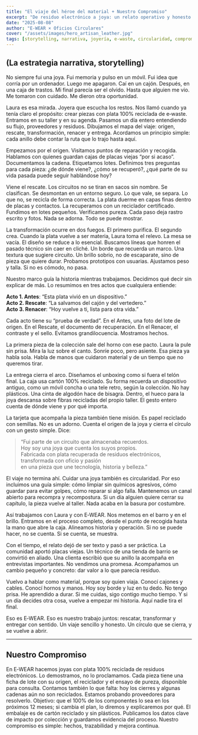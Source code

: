 ```yaml
---
title: "El viaje del héroe del material + Nuestro Compromiso"
excerpt: "De residuo electrónico a joya: un relato operativo y honesto para E‑WEAR que une trazabilidad, circularidad y narrativa de producto."
date: "2025-08-08"
author: "E‑WEAR × Oficios Circulares"
cover: "/assets/images/hero_artisan_leather.jpg"
tags: [storytelling, narrativa, joyería, e-waste, circularidad, compromiso]
---
```


## (La estrategia narrativa, storytelling)

No siempre fui una joya. Fui memoria y pulso en un móvil. Fui idea que corría por un ordenador. Luego me apagaron. Caí en un cajón. Después, en una caja de trastos. Mi final parecía ser el olvido. Hasta que alguien me vio. Me tomaron con cuidado. Me dieron otra oportunidad.  

Laura es esa mirada. Joyera que escucha los restos. Nos llamó cuando ya tenía claro el propósito: crear piezas con plata 100% reciclada de e‑waste. Entramos en su taller y en su agenda. Pasamos un día entero entendiendo su flujo, proveedores y residuos. Dibujamos el mapa del viaje: origen, rescate, transformación, renacer y entrega. Acordamos un principio simple: cada anillo debe contar la ruta que lo trajo hasta aquí.

Empezamos por el origen. Visitamos puntos de reparación y recogida. Hablamos con quienes guardan cajas de placas viejas “por si acaso”. Documentamos la cadena. Etiquetamos lotes. Definimos tres preguntas para cada pieza: ¿de dónde viene?, ¿cómo se recuperó?, ¿qué parte de su vida pasada puede seguir hablándose hoy?

Viene el rescate. Los circuitos no se tiran en sacos sin nombre. Se clasifican. Se desmontan en un entorno seguro. Lo que vale, se separa. Lo que no, se recicla de forma correcta. La plata duerme en capas finas dentro de placas y contactos. La recuperamos con un reciclador certificado. Fundimos en lotes pequeños. Verificamos pureza. Cada paso deja rastro escrito y fotos. Nada se adorna. Todo se puede mostrar.

La transformación ocurre en dos fuegos. El primero purifica. El segundo crea. Cuando la plata vuelve a ser materia, Laura toma el relevo. La mesa se vacía. El diseño se reduce a lo esencial. Buscamos líneas que honren el pasado técnico sin caer en cliché. Un borde que recuerda un marco. Una textura que sugiere circuito. Un brillo sobrio, no de escaparate, sino de pieza que quiere durar. Probamos prototipos con usuarias. Ajustamos peso y talla. Si no es cómodo, no pasa.

Nuestro marco guía la historia mientras trabajamos. Decidimos qué decir sin explicar de más. Lo resumimos en tres actos que cualquiera entiende:

**Acto 1. Antes**: “Esta plata vivió en un dispositivo.”  
**Acto 2. Rescate**: “La salvamos del cajón y del vertedero.”  
**Acto 3. Renacer**: “Hoy vuelve a ti, lista para otra vida.”

Cada acto tiene su “prueba de verdad”. En el Antes, una foto del lote de origen. En el Rescate, el documento de recuperación. En el Renacer, el contraste y el sello. Evitamos grandilocuencia. Mostramos hechos.

La primera pieza de la colección sale del horno con ese pacto. Laura la pule sin prisa. Mira la luz sobre el canto. Sonríe poco, pero asiente. Esa pieza ya habla sola. Habla de manos que cuidaron material y de un tiempo que no queremos tirar.

La entrega cierra el arco. Diseñamos el unboxing como si fuera el telón final. La caja usa cartón 100% reciclado. Su forma recuerda un dispositivo antiguo, como un móvil concha o una tele retro, según la colección. No hay plásticos. Una cinta de algodón hace de bisagra. Dentro, el hueco para la joya descansa sobre fibras recicladas del propio taller. El gesto entero cuenta de dónde viene y por qué importa.  

La tarjeta que acompaña la pieza también tiene misión. Es papel reciclado con semillas. No es un adorno. Cuenta el origen de la joya y cierra el círculo con un gesto simple. Dice: 

> “Fui parte de un circuito que almacenaba recuerdos.  
> Hoy soy una joya que cuenta los suyos propios.  
> Fabricada con plata recuperada de residuos electrónicos,  
> transformada con oficio y pasión  
> en una pieza que une tecnología, historia y belleza.”

El viaje no termina ahí. Cuidar una joya también es circularidad. Por eso incluimos una guía simple: cómo limpiar sin químicos agresivos, cómo guardar para evitar golpes, cómo reparar si algo falla. Mantenemos un canal abierto para recompra y recompostura. Si un día alguien quiere cerrar su capítulo, la pieza vuelve al taller. Nada acaba en la basura por costumbre.

Así trabajamos con Laura y con E‑WEAR. Nos metemos en el barro y en el brillo. Entramos en el proceso completo, desde el punto de recogida hasta la mano que abre la caja. Alineamos historia y operación. Si no se puede hacer, no se cuenta. Si se cuenta, se muestra.

Con el tiempo, el relato dejó de ser texto y pasó a ser práctica. La comunidad aportó placas viejas. Un técnico de una tienda de barrio se convirtió en aliado. Una clienta escribió que su anillo la acompaña en entrevistas importantes. No vendimos una promesa. Acompañamos un cambio pequeño y concreto: dar valor a lo que parecía residuo.

Vuelvo a hablar como material, porque soy quien viaja. Conocí cajones y cables. Conocí hornos y manos. Hoy soy borde y luz en tu dedo. No tengo prisa. He aprendido a durar. Si me cuidas, sigo contigo mucho tiempo. Y si un día decides otra cosa, vuelve a empezar mi historia. Aquí nadie tira el final.

Eso es E‑WEAR. Eso es nuestro trabajo juntos: rescatar, transformar y entregar con sentido. Un viaje sencillo y honesto. Un círculo que se cierra, y se vuelve a abrir.

---

## Nuestro Compromiso

En E‑WEAR hacemos joyas con plata 100% reciclada de residuos electrónicos. Lo demostramos, no lo proclamamos. Cada pieza tiene una ficha de lote con su origen, el reciclador y el ensayo de pureza, disponible para consulta. Contamos también lo que falta: hoy los cierres y algunas cadenas aún no son reciclados. Estamos probando proveedores para resolverlo. Objetivo: que el 100% de los componentes lo sea en los próximos 12 meses; si cambia el plan, lo diremos y explicaremos por qué. El embalaje es de cartón reciclado y sin plásticos. Publicamos los datos clave de impacto por colección y guardamos evidencia del proceso. Nuestro compromiso es simple: hechos, trazabilidad y mejora continua.

